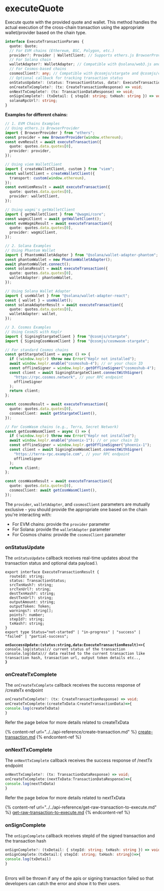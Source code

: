 # executeQuote

Execute quote with the provided quote and wallet. This method handles the actual execution of the cross-chain transaction using the appropriate wallet/provider based on the chain type.

```typescript
interface ExecuteTransactionParams {
  quote: Quote;
  // For EVM chains (Ethereum, BSC, Polygon, etc.)
  provider?: Provider | WalletClient; // Supports ethers.js BrowserProvider or viem WalletClient (including wagmi's getWalletClient)
  // For Solana chain
  walletAdapter?: WalletAdapter; // Compatible with @solana/web3.js and @solana/wallet-adapter-base wallets
  // For Cosmos-based chains
  cosmosClient?: any; // Compatible with @cosmjs/stargate and @cosmjs/cosmwasm-stargate clients
  // Optional callback for tracking transaction status
  onStatusUpdate?: (status: TransactionStatus, data?: ExecuteTransactionResult) => void;
  onCreateTxComplete?: (tx: CreateTransactionResponse) => void;
  onNextTxComplete?: (tx: TransactionDataResponse) => void;
  onSignComplete?: (txDetail: { stepId: string; txHash: string }) => void;
  solanaRpcUrl?: string;
}
```

**Examples for different chains:**

```typescript
// 1. EVM Chains Examples
// Using ethers.js BrowserProvider
import { BrowserProvider } from "ethers";
const provider = new BrowserProvider(window.ethereum);
const evmResult = await executeTransaction({
  quote: quotes.data.quotes[0],
  provider: provider,
});

// Using viem WalletClient
import { createWalletClient, custom } from "viem";
const walletClient = createWalletClient({
  transport: custom(window.ethereum),
});
const evmViemResult = await executeTransaction({
  quote: quotes.data.quotes[0],
  provider: walletClient,
});

// Using wagmi's getWalletClient
import { getWalletClient } from "@wagmi/core";
const wagmiClient = await getWalletClient();
const evmWagmiResult = await executeTransaction({
  quote: quotes.data.quotes[0],
  provider: wagmiClient,
});

// 2. Solana Examples
// Using Phantom Wallet
import { PhantomWalletAdapter } from "@solana/wallet-adapter-phantom";
const phantomWallet = new PhantomWalletAdapter();
await phantomWallet.connect();
const solanaResult = await executeTransaction({
  quote: quotes.data.quotes[0],
  walletAdapter: phantomWallet,
});

// Using Solana Wallet Adapter
import { useWallet } from "@solana/wallet-adapter-react";
const { wallet } = useWallet();
const solanaAdapterResult = await executeTransaction({
  quote: quotes.data.quotes[0],
  walletAdapter: wallet,
});

// 3. Cosmos Examples
// Using CosmJS with Keplr
import { SigningStargateClient } from "@cosmjs/stargate";
import { SigningCosmWasmClient } from "@cosmjs/cosmwasm-stargate";

// For standard Cosmos chains
const getStargateClient = async () => {
  if (!window.keplr) throw new Error("Keplr not installed");
  await window.keplr.enable("cosmoshub-4"); // or your chain ID
  const offlineSigner = window.keplr.getOfflineSigner("cosmoshub-4");
  const client = await SigningStargateClient.connectWithSigner(
    "https://rpc.cosmos.network", // your RPC endpoint
    offlineSigner
  );
  return client;
};

const cosmosResult = await executeTransaction({
  quote: quotes.data.quotes[0],
  cosmosClient: await getStargateClient(),
});

// For CosmWasm chains (e.g., Terra, Secret Network)
const getCosmWasmClient = async () => {
  if (!window.keplr) throw new Error("Keplr not installed");
  await window.keplr.enable("phoenix-1"); // or your chain ID
  const offlineSigner = window.keplr.getOfflineSigner("phoenix-1");
  const client = await SigningCosmWasmClient.connectWithSigner(
    "https://terra-rpc.example.com", // your RPC endpoint
    offlineSigner
  );
  return client;
};

const cosmWasmResult = await executeTransaction({
  quote: quotes.data.quotes[0],
  cosmosClient: await getCosmWasmClient(),
});
```

The `provider`, `walletAdapter`, and `cosmosClient` parameters are mutually exclusive - you should provide the appropriate one based on the chain you're interacting with:

* For EVM chains: provide the `provider` parameter
* For Solana: provide the `walletAdapter` parameter
* For Cosmos chains: provide the `cosmosClient` parameter

### onStatusUpdate

The `onStatusUpdate` callback receives real-time updates about the transaction status and optional data payload.\


<pre class="language-typescript"><code class="lang-typescript">export interface ExecuteTransactionResult {
  routeId: string;
  status: TransactionStatus;
  srcTxnHash?: string;
  srcTxnUrl?: string;
  destTxnHash?: string;
  destTxnUrl?: string;
  outputAmount: string;
  outputToken: Token;
  warnings?: string[];
  points?: number;
  stepId?: string;
  txHash?: string;
}
export type Status="not-started" | "in-progress" | "success" | "failed" | "partial-success";

<strong>onSuccessUpdate:(status:string,data:ExecuteTransactionResult)=>{
</strong>console.log(status)// current status of the transaction
console.log(data)// data realted to the current transaction like transaction hash, transaction url, output token details etc..,
<strong>}
</strong></code></pre>

### onCreateTxComplete

The `onCreateTxComplete` callback receives the success response of /createTx endpoint

```typescript
onCreateTxComplete?: (tx: CreateTransactionResponse) => void;
onCreateTxComplete:(createTxData:CreateTransactionData)=>{
console.log(createTxData)
}
```

Refer the  page below for more details related to createTxData

{% content-ref url="../../api-reference/create-transaction.md" %}
[create-transaction.md](../../api-reference/create-transaction.md)
{% endcontent-ref %}

### onNextTxComplete

The `onNextTxComplete` callback receives the success response of /nextTx endpoint

```typescript
onNextTxComplete?: (tx: TransactionDataResponse) => void;
onCreateTxComplete:(nextTxData:TransactionDataResponse)=>{
console.log(nextTxData)
}
```

Refer the  page below for more details related to nextTxData

{% content-ref url="../../api-reference/get-raw-transaction-to-execute.md" %}
[get-raw-transaction-to-execute.md](../../api-reference/get-raw-transaction-to-execute.md)
{% endcontent-ref %}

### onSignComplete

The `onSignComplete` callback receives stepId of the signed transaction and the transaction hash

```typescript
onSignComplete?: (txDetail: { stepId: string; txHash: string }) => void;
onSignComplete:(txDetail:{ stepId: string; txHash: string})=>{
console.log(txDetail)
}
```

\
Errors will be thrown if any of the apis or signing transaction failed so that developers can catch the error and show it to their users.
